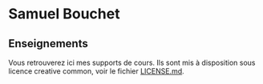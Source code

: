 # Samuel Bouchet

## Enseignements

Vous retrouverez ici mes supports de cours. Ils sont mis à disposition sous licence creative common, voir le fichier [LICENSE.md](LICENSE.md).
